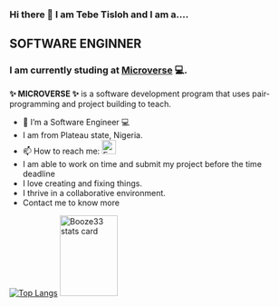 ### Hi there 👋 I am Tebe Tisloh and I am a....

## SOFTWARE ENGINNER  

### I am currently studing at [Microverse](https://www.microverse.org) 💻.

**✨ MICROVERSE ✨** is a software development program that uses pair-programming and project building to teach.

- 🔭 I’m a Software Engineer  💻
- I am from Plateau state, Nigeria.
- 📫 How to reach me: <a href="mailto:ttisloh@gmail.com.com" target="_blank"><img src="https://icons.iconarchive.com/icons/wwalczyszyn/android-style-honeycomb/64/GMail-icon.png" width="25" alt="Email"></a>
- I am able to work on time and submit my project before the time deadline
-  I love creating and fixing things.
-  I thrive in a collaborative environment.
-  Contact me to know more

[![Top Langs](https://github-readme-stats.vercel.app/api/top-langs/?username=Booze33&layout=compact&langs_count=8)](https://github.com/Booze33/github-readme-stats)
<a><img  width="45%" height="142px" src="https://github-readme-stats.vercel.app/api?username=Booze33&show_icons=true&theme=gruvbox&title_color=eff6a3&text_color=c3ce9c&bg_color=125965&hide_border=true" alt="Booze33 stats card" /></a>
